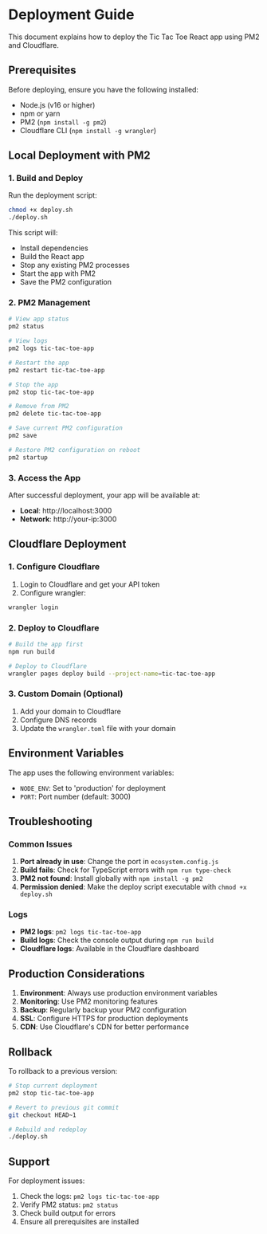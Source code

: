 # Deployment Guide

This document explains how to deploy the Tic Tac Toe React app using PM2 and Cloudflare.

## Prerequisites

Before deploying, ensure you have the following installed:

- Node.js (v16 or higher)
- npm or yarn
- PM2 (`npm install -g pm2`)
- Cloudflare CLI (`npm install -g wrangler`)

## Local Deployment with PM2

### 1. Build and Deploy

Run the deployment script:

```bash
chmod +x deploy.sh
./deploy.sh
```

This script will:
- Install dependencies
- Build the React app
- Stop any existing PM2 processes
- Start the app with PM2
- Save the PM2 configuration

### 2. PM2 Management

```bash
# View app status
pm2 status

# View logs
pm2 logs tic-tac-toe-app

# Restart the app
pm2 restart tic-tac-toe-app

# Stop the app
pm2 stop tic-tac-toe-app

# Remove from PM2
pm2 delete tic-tac-toe-app

# Save current PM2 configuration
pm2 save

# Restore PM2 configuration on reboot
pm2 startup
```

### 3. Access the App

After successful deployment, your app will be available at:
- **Local**: http://localhost:3000
- **Network**: http://your-ip:3000

## Cloudflare Deployment

### 1. Configure Cloudflare

1. Login to Cloudflare and get your API token
2. Configure wrangler:

```bash
wrangler login
```

### 2. Deploy to Cloudflare

```bash
# Build the app first
npm run build

# Deploy to Cloudflare
wrangler pages deploy build --project-name=tic-tac-toe-app
```

### 3. Custom Domain (Optional)

1. Add your domain to Cloudflare
2. Configure DNS records
3. Update the `wrangler.toml` file with your domain

## Environment Variables

The app uses the following environment variables:

- `NODE_ENV`: Set to 'production' for deployment
- `PORT`: Port number (default: 3000)

## Troubleshooting

### Common Issues

1. **Port already in use**: Change the port in `ecosystem.config.js`
2. **Build fails**: Check for TypeScript errors with `npm run type-check`
3. **PM2 not found**: Install globally with `npm install -g pm2`
4. **Permission denied**: Make the deploy script executable with `chmod +x deploy.sh`

### Logs

- **PM2 logs**: `pm2 logs tic-tac-toe-app`
- **Build logs**: Check the console output during `npm run build`
- **Cloudflare logs**: Available in the Cloudflare dashboard

## Production Considerations

1. **Environment**: Always use production environment variables
2. **Monitoring**: Use PM2 monitoring features
3. **Backup**: Regularly backup your PM2 configuration
4. **SSL**: Configure HTTPS for production deployments
5. **CDN**: Use Cloudflare's CDN for better performance

## Rollback

To rollback to a previous version:

```bash
# Stop current deployment
pm2 stop tic-tac-toe-app

# Revert to previous git commit
git checkout HEAD~1

# Rebuild and redeploy
./deploy.sh
```

## Support

For deployment issues:
1. Check the logs: `pm2 logs tic-tac-toe-app`
2. Verify PM2 status: `pm2 status`
3. Check build output for errors
4. Ensure all prerequisites are installed
